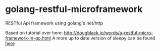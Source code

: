 golang-restful-microframework
=============================

RESTful Api framework using golang's net/http

Based on tutorial over here: http://dougblack.io/words/a-restful-micro-framework-in-go.html
A more up to date version of sleepy can be found [here](https://github.com/dougblack/sleepy)
